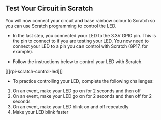 ## Test Your Circuit in Scratch

You will now connect your circuit and base rainbow colour to Scratch so you can use Scratch programming to control the LED.

+ In the last step, you connected your LED to the 3.3V GPIO pin. This is the pin to connect to if you are testing your LED. You now need to connect your LED to a pin you can control with Scratch (GP17, for example).

+ Follow the instructions below to control your LED with Scratch.

[[[rpi-scratch-control-led]]]

+ To practice controlling your LED, complete the following challenges:
1) On an event, make your LED go on for 2 seconds and then off
2) On an event, make your LED go on for 2 seconds and then off for 2 seconds
3) On an event, make your LED blink on and off repeatedly
4) Make your LED blink faster
